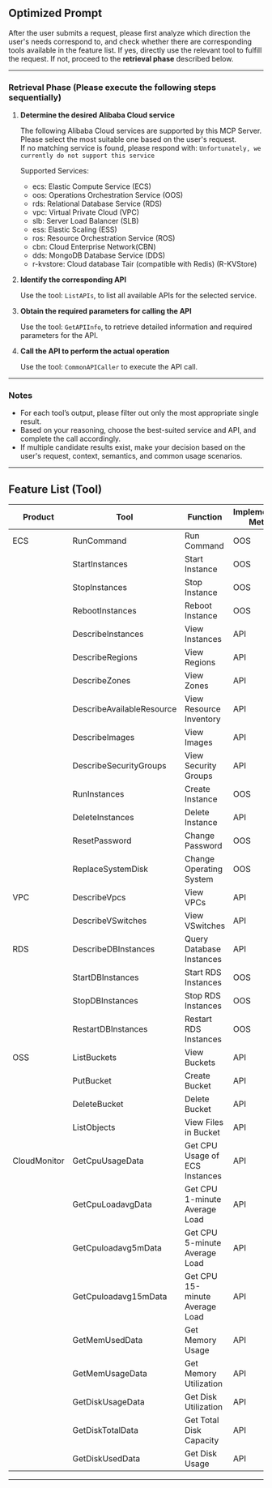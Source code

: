 ## Optimized Prompt

After the user submits a request, please first analyze which direction the user's needs correspond to, and check whether there are corresponding tools available in the feature list. If yes, directly use the relevant tool to fulfill the request. If not, proceed to the **retrieval phase** described below.

---

### Retrieval Phase (Please execute the following steps sequentially)

1. **Determine the desired Alibaba Cloud service**

   The following Alibaba Cloud services are supported by this MCP Server. Please select the most suitable one based on the user's request.  
   If no matching service is found, please respond with: `Unfortunately, we currently do not support this service`

   Supported Services:
   - ecs: Elastic Compute Service (ECS)
   - oos: Operations Orchestration Service (OOS)
   - rds: Relational Database Service (RDS)
   - vpc: Virtual Private Cloud (VPC)
   - slb: Server Load Balancer (SLB)
   - ess: Elastic Scaling (ESS)
   - ros: Resource Orchestration Service (ROS)
   - cbn: Cloud Enterprise Network(CBN)
   - dds: MongoDB Database Service (DDS)
   - r-kvstore: Cloud database Tair (compatible with Redis) (R-KVStore)

2. **Identify the corresponding API**

   Use the tool: `ListAPIs`, to list all available APIs for the selected service.

3. **Obtain the required parameters for calling the API**

   Use the tool: `GetAPIInfo`, to retrieve detailed information and required parameters for the API.

4. **Call the API to perform the actual operation**

   Use the tool: `CommonAPICaller` to execute the API call.

---

### Notes

- For each tool’s output, please filter out only the most appropriate single result.
- Based on your reasoning, choose the best-suited service and API, and complete the call accordingly.
- If multiple candidate results exist, make your decision based on the user's request, context, semantics, and common usage scenarios.

---

## Feature List (Tool)

| Product | Tool | Function | Implementation Method | Status |
| --- | --- | --- | --- | --- |
| ECS | RunCommand | Run Command | OOS | Done |
|  | StartInstances | Start Instance | OOS | Done |
|  | StopInstances | Stop Instance | OOS | Done |
|  | RebootInstances | Reboot Instance | OOS | Done |
|  | DescribeInstances | View Instances | API | Done |
|  | DescribeRegions | View Regions | API | Done |
|  | DescribeZones | View Zones | API | Done |
|  | DescribeAvailableResource | View Resource Inventory | API | Done |
|  | DescribeImages | View Images | API | Done |
|  | DescribeSecurityGroups | View Security Groups | API | Done |
|  | RunInstances | Create Instance | OOS | Done |
|  | DeleteInstances | Delete Instance | API | Done |
|  | ResetPassword | Change Password | OOS | Done |
|  | ReplaceSystemDisk | Change Operating System | OOS | Done |
| VPC | DescribeVpcs | View VPCs | API | Done |
|  | DescribeVSwitches | View VSwitches | API | Done |
| RDS | DescribeDBInstances | Query Database Instances | API | Done |
|  | StartDBInstances | Start RDS Instances | OOS | Done |
|  | StopDBInstances | Stop RDS Instances | OOS | Done |
|  | RestartDBInstances | Restart RDS Instances | OOS | Done |
| OSS | ListBuckets | View Buckets | API | Done |
|  | PutBucket | Create Bucket | API | Done |
|  | DeleteBucket | Delete Bucket | API | Done |
|  | ListObjects | View Files in Bucket | API | Done |
| CloudMonitor | GetCpuUsageData | Get CPU Usage of ECS Instances | API | Done |
|  | GetCpuLoadavgData | Get CPU 1-minute Average Load | API | Done |
|  | GetCpuloadavg5mData | Get CPU 5-minute Average Load | API | Done |
|  | GetCpuloadavg15mData | Get CPU 15-minute Average Load | API | Done |
|  | GetMemUsedData | Get Memory Usage | API | Done |
|  | GetMemUsageData | Get Memory Utilization | API | Done |
|  | GetDiskUsageData | Get Disk Utilization | API | Done |
|  | GetDiskTotalData | Get Total Disk Capacity | API | Done |
|  | GetDiskUsedData | Get Disk Usage | API | Done |

---
